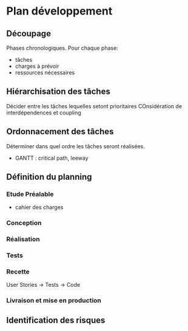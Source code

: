 # Plan développement

## Découpage
Phases chronologiques. Pour chaque phase:
 - tâches
 - charges à prévoir
 - ressources nécessaires

## Hiérarchisation des tâches
 Décider entre les tâches lequelles setont prioritaires
 COnsidération de interdépendences et coupling

## Ordonnacement des tâches
Déterminer dans quel ordre les tâches seront réalisées.
 - GANTT : critical path, leeway

## Définition du planning

### Etude Préalable
- cahier des charges

### Conception

### Réalisation

### Tests

### Recette
 User Stories -> Tests -> Code

### Livraison et mise en production

## Identification des risques